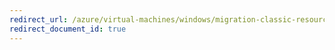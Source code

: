 ```yaml
---
redirect_url: /azure/virtual-machines/windows/migration-classic-resource-manager-ps
redirect_document_id: true
---
```

